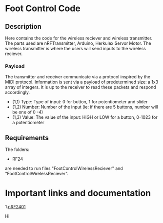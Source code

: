 # Foot Control Code

## Description

Here contains the code for the wireless reciever and wireless transmitter. 
The parts used are nRFTransmitter, Arduino, Herkulex Servor Motor. The wireless transmitter is where the users will send inputs to the wireless reciever.
### Payload
The transmitter  and receiver  communicate  via  a protocol inspired by the MIDI protocol. Information  is sent  via a payload  of predetermined  size:  a 1x3 array  of integers.  It is up to the receiver  to read these packets  and respond  accordingly.
- (1,1) Type: Type of input: 0 for button, 1 for potentiometer and slider
- (1,2) Number: Number of the input (ie: if there are 5 buttons, number will  be one of  0 -4)
- (1,3) Value: The value of the input: HIGH or LOW for a button, 0-1023 for a potentiometer
## Requirements

The folders:
- RF24

are needed to run files "FootControlWirelessReciever" and "FootControlWirelessReciever".

# Important links and documentation
1.[nRF2401](https://nrf24.github.io/RF24/)


Hi